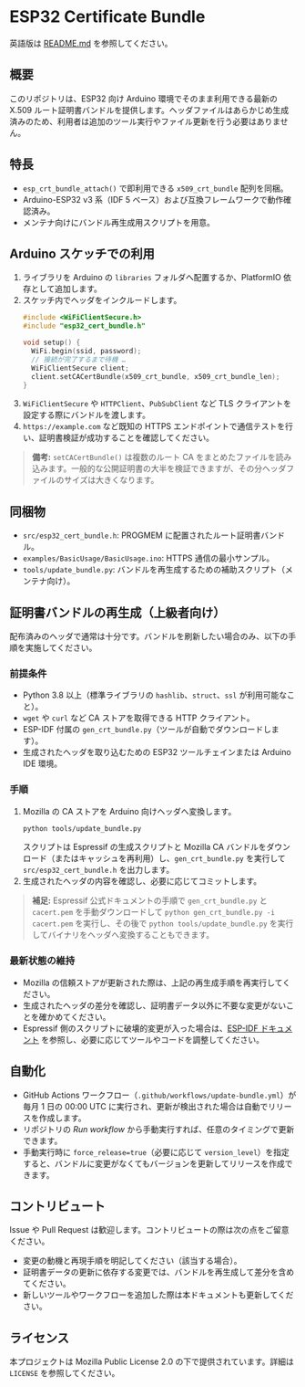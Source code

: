 # ESP32 Certificate Bundle

英語版は [README.md](README.md) を参照してください。

## 概要
このリポジトリは、ESP32 向け Arduino 環境でそのまま利用できる最新の X.509 ルート証明書バンドルを提供します。ヘッダファイルはあらかじめ生成済みのため、利用者は追加のツール実行やファイル更新を行う必要はありません。

## 特長
- `esp_crt_bundle_attach()` で即利用できる `x509_crt_bundle` 配列を同梱。
- Arduino-ESP32 v3 系（IDF 5 ベース）および互換フレームワークで動作確認済み。
- メンテナ向けにバンドル再生成用スクリプトを用意。

## Arduino スケッチでの利用
1. ライブラリを Arduino の `libraries` フォルダへ配置するか、PlatformIO 依存として追加します。
2. スケッチ内でヘッダをインクルードします。
   ```cpp
   #include <WiFiClientSecure.h>
   #include "esp32_cert_bundle.h"

   void setup() {
     WiFi.begin(ssid, password);
     // 接続が完了するまで待機 …
     WiFiClientSecure client;
     client.setCACertBundle(x509_crt_bundle, x509_crt_bundle_len);
   }
   ```
3. `WiFiClientSecure` や `HTTPClient`、`PubSubClient` など TLS クライアントを設定する際にバンドルを渡します。
4. `https://example.com` など既知の HTTPS エンドポイントで通信テストを行い、証明書検証が成功することを確認してください。

> **備考:** `setCACertBundle()` は複数のルート CA をまとめたファイルを読み込みます。一般的な公開証明書の大半を検証できますが、その分ヘッダファイルのサイズは大きくなります。

## 同梱物
- `src/esp32_cert_bundle.h`: PROGMEM に配置されたルート証明書バンドル。
- `examples/BasicUsage/BasicUsage.ino`: HTTPS 通信の最小サンプル。
- `tools/update_bundle.py`: バンドルを再生成するための補助スクリプト（メンテナ向け）。

## 証明書バンドルの再生成（上級者向け）
配布済みのヘッダで通常は十分です。バンドルを刷新したい場合のみ、以下の手順を実施してください。

### 前提条件
- Python 3.8 以上（標準ライブラリの `hashlib`、`struct`、`ssl` が利用可能なこと）。
- `wget` や `curl` など CA ストアを取得できる HTTP クライアント。
- ESP-IDF 付属の `gen_crt_bundle.py`（ツールが自動でダウンロードします）。
- 生成されたヘッダを取り込むための ESP32 ツールチェインまたは Arduino IDE 環境。

### 手順
1. Mozilla の CA ストアを Arduino 向けヘッダへ変換します。
   ```bash
   python tools/update_bundle.py
   ```
   スクリプトは Espressif の生成スクリプトと Mozilla CA バンドルをダウンロード（またはキャッシュを再利用）し、`gen_crt_bundle.py` を実行して `src/esp32_cert_bundle.h` を出力します。
2. 生成されたヘッダの内容を確認し、必要に応じてコミットします。

> **補足:** Espressif 公式ドキュメントの手順で `gen_crt_bundle.py` と `cacert.pem` を手動ダウンロードして `python gen_crt_bundle.py -i cacert.pem` を実行し、その後で `python tools/update_bundle.py` を実行してバイナリをヘッダへ変換することもできます。

### 最新状態の維持
- Mozilla の信頼ストアが更新された際は、上記の再生成手順を再実行してください。
- 生成されたヘッダの差分を確認し、証明書データ以外に不要な変更がないことを確かめてください。
- Espressif 側のスクリプトに破壊的変更が入った場合は、[ESP-IDF ドキュメント](https://docs.espressif.com/projects/esp-idf/) を参照し、必要に応じてツールやコードを調整してください。

## 自動化
- GitHub Actions ワークフロー（`.github/workflows/update-bundle.yml`）が毎月 1 日の 00:00 UTC に実行され、更新が検出された場合は自動でリリースを作成します。
- リポジトリの *Run workflow* から手動実行すれば、任意のタイミングで更新できます。
- 手動実行時に `force_release=true`（必要に応じて `version_level`）を指定すると、バンドルに変更がなくてもバージョンを更新してリリースを作成できます。

## コントリビュート
Issue や Pull Request は歓迎します。コントリビュートの際は次の点をご留意ください。
- 変更の動機と再現手順を明記してください（該当する場合）。
- 証明書データの更新に依存する変更では、バンドルを再生成して差分を含めてください。
- 新しいツールやワークフローを追加した際は本ドキュメントも更新してください。

## ライセンス
本プロジェクトは Mozilla Public License 2.0 の下で提供されています。詳細は `LICENSE` を参照してください。
